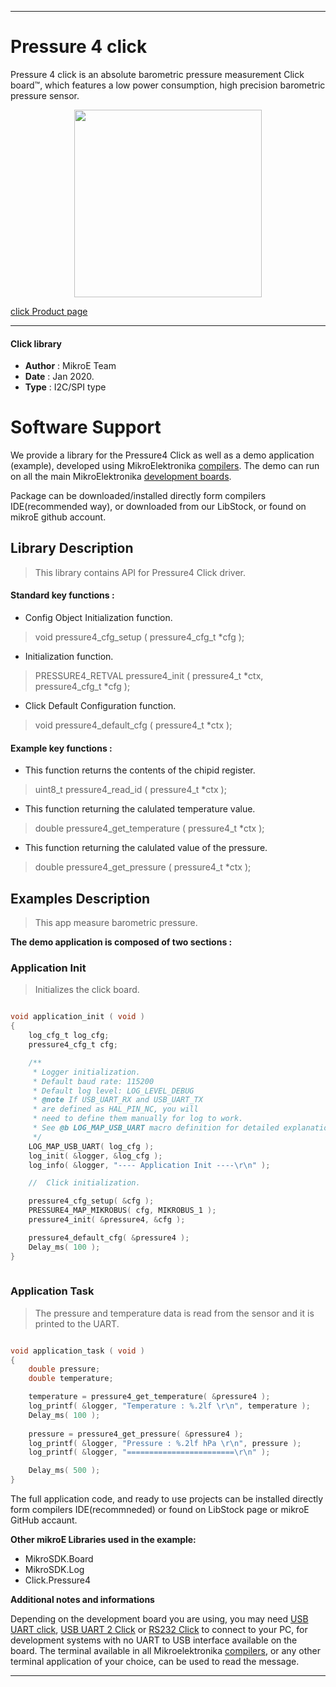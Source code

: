 
---
# Pressure 4 click

Pressure 4 click is an absolute barometric pressure measurement Click board™, which features a low power consumption, high precision barometric pressure sensor.

<p align="center">
  <img src="https://download.mikroe.com/images/click_for_ide/pressure4_click.png" height=300px>
</p>

[click Product page](https://www.mikroe.com/pressure-4-click)

---

#### Click library 

- **Author**        : MikroE Team
- **Date**          : Jan 2020.
- **Type**          : I2C/SPI type


# Software Support

We provide a library for the Pressure4 Click 
as well as a demo application (example), developed using MikroElektronika 
[compilers](https://shop.mikroe.com/compilers). 
The demo can run on all the main MikroElektronika [development boards](https://shop.mikroe.com/development-boards).

Package can be downloaded/installed directly form compilers IDE(recommended way), or downloaded from our LibStock, or found on mikroE github account. 

## Library Description

> This library contains API for Pressure4 Click driver.

#### Standard key functions :

- Config Object Initialization function.
> void pressure4_cfg_setup ( pressure4_cfg_t *cfg ); 
 
- Initialization function.
> PRESSURE4_RETVAL pressure4_init ( pressure4_t *ctx, pressure4_cfg_t *cfg );

- Click Default Configuration function.
> void pressure4_default_cfg ( pressure4_t *ctx );


#### Example key functions :

- This function returns the contents of the chipid register.
> uint8_t pressure4_read_id ( pressure4_t *ctx );
 
- This function returning the calulated temperature value.
> double pressure4_get_temperature ( pressure4_t *ctx );

- This function returning the calulated value of the pressure.
> double pressure4_get_pressure ( pressure4_t *ctx );

## Examples Description

> This app measure barometric pressure.

**The demo application is composed of two sections :**

### Application Init 

> Initializes the click board.

```c

void application_init ( void )
{
    log_cfg_t log_cfg;
    pressure4_cfg_t cfg;

    /** 
     * Logger initialization.
     * Default baud rate: 115200
     * Default log level: LOG_LEVEL_DEBUG
     * @note If USB_UART_RX and USB_UART_TX 
     * are defined as HAL_PIN_NC, you will 
     * need to define them manually for log to work. 
     * See @b LOG_MAP_USB_UART macro definition for detailed explanation.
     */
    LOG_MAP_USB_UART( log_cfg );
    log_init( &logger, &log_cfg );
    log_info( &logger, "---- Application Init ----\r\n" );

    //  Click initialization.

    pressure4_cfg_setup( &cfg );
    PRESSURE4_MAP_MIKROBUS( cfg, MIKROBUS_1 );
    pressure4_init( &pressure4, &cfg );

    pressure4_default_cfg( &pressure4 );
    Delay_ms( 100 );
}
  
```

### Application Task

> The pressure and temperature data is read from the sensor 
> and it is printed to the UART.

```c

void application_task ( void )
{
    double pressure;
    double temperature;

    temperature = pressure4_get_temperature( &pressure4 );
    log_printf( &logger, "Temperature : %.2lf \r\n", temperature );
    Delay_ms( 100 );
    
    pressure = pressure4_get_pressure( &pressure4 );
    log_printf( &logger, "Pressure : %.2lf hPa \r\n", pressure );
    log_printf( &logger, "========================\r\n" );

    Delay_ms( 500 );
} 

```

The full application code, and ready to use projects can be  installed directly form compilers IDE(recommneded) or found on LibStock page or mikroE GitHub accaunt.

**Other mikroE Libraries used in the example:** 

- MikroSDK.Board
- MikroSDK.Log
- Click.Pressure4

**Additional notes and informations**

Depending on the development board you are using, you may need 
[USB UART click](https://shop.mikroe.com/usb-uart-click), 
[USB UART 2 Click](https://shop.mikroe.com/usb-uart-2-click) or 
[RS232 Click](https://shop.mikroe.com/rs232-click) to connect to your PC, for 
development systems with no UART to USB interface available on the board. The 
terminal available in all Mikroelektronika 
[compilers](https://shop.mikroe.com/compilers), or any other terminal application 
of your choice, can be used to read the message.



---
